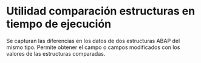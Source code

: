 # Utilidad comparación estructuras en tiempo de ejecución

Se capturan las diferencias en los datos de dos estructuras ABAP del mismo tipo.
Permite obtener el campo o campos modificados con los valores de las estructuras comparadas.